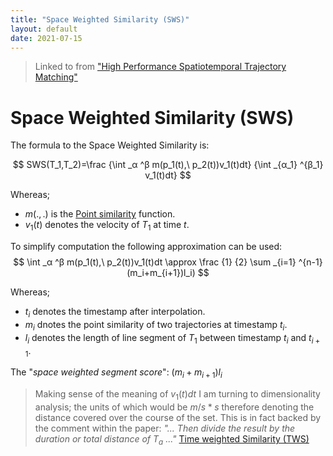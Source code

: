 ```yaml
---
title: "Space Weighted Similarity (SWS)"
layout: default
date: 2021-07-15
---
```


> Linked to from ["High Performance Spatiotemporal Trajectory Matching"](./index)

# Space Weighted Similarity (SWS)

The formula to the Space Weighted Similarity is: 

$$
SWS(T_1,T_2)=\frac {\int _α ^β m(p_1(t),\ p_2(t))v_1(t)dt} {\int _{α_1} ^{β_1} v_1(t)dt}
$$

Whereas;
- $m(.,.)$ is the [Point similarity](./point-similarity) function.
- $v_1(t)$ denotes the velocity of $T_1$ at time $t$.

To simplify computation the following approximation can be used:
$$
\int _α ^β m(p_1(t),\ p_2(t))v_1(t)dt \approx \frac {1} {2} \sum _{i=1} ^{n-1} (m_i+m_{i+1})l_i)
$$

Whereas;
- $t_i$ denotes the timestamp after interpolation.
- $m_i$ dnotes the point similarity of two trajectories at timestamp $t_i$.
- $l_i$ denotes the length of line segment of $T_1$ between timestamp $t_i$ and $t_{i+1}$.

The "*space weighted segment score*": $(m_i+m_{i+1})l_i$


> Making sense of the meaning of $v_1(t)dt$ I am turning to dimensionality analysis; the units of which would be $m/s*s$ therefore denoting the distance covered over the course of the set.
> This is in fact backed by the comment within the paper:
> *"... Then divide the result by the duration or total distance of $T_a$ ..."*
> [Time weighted Similarity (TWS)](./time-weighted-similarity)

